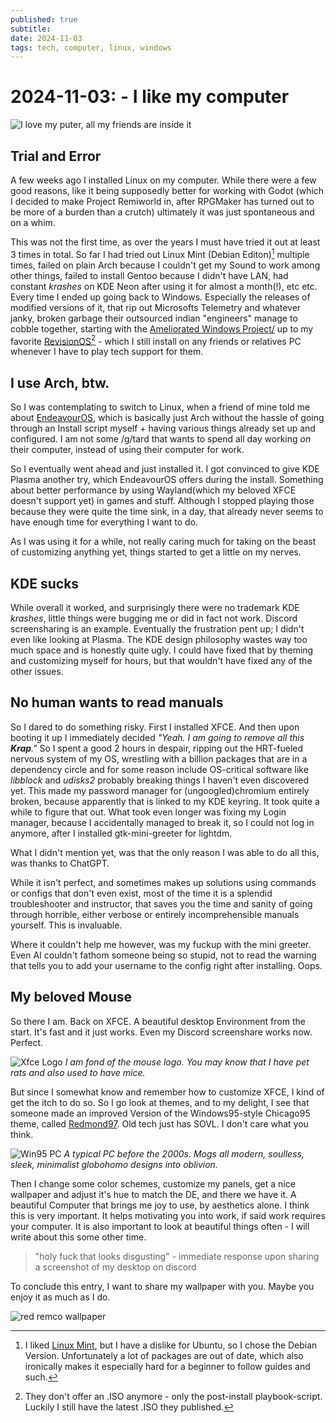 ```yaml
---
published: true
subtitle: 
date: 2024-11-03
tags: tech, computer, linux, windows
---
```


#  2024-11-03: - I like my computer

![I love my puter, all my friends are inside it](/images/ilovemyputer.png)

## Trial and Error

A few weeks ago I installed Linux on my computer.
While there were a few good reasons, like it being supposedly better for working with Godot (which I decided to make Project Remiworld in, after RPGMaker has turned out to be more of a burden than a crutch) ultimately it was just spontaneous and on a whim.

This was not the first time, as over the years I must have tried it out at least 3 times in total. So far I had tried out Linux Mint (Debian Editon)[^1] multiple times, failed on plain Arch because I couldn't get my Sound to work among other things, failed to install Gentoo because I didn't have LAN, had constant *krashes* on KDE Neon after using it for almost a month(!), etc etc.
Every time I ended up going back to Windows. Especially the releases of modified versions  of it, that rip out Microsofts Telemetry and whatever janky, broken garbage their outsourced indian "engineers" manage to cobble together, starting with the [Ameliorated Windows Project/](https://ameliorated.io/) up to my favorite [RevisionOS](https://revi.cc/)[^2] - which I still install on any friends or relatives PC whenever I have to play tech support for them.

[^1]: I liked [Linux Mint](https://abriefhistory.org/?p=774), but I have a dislike for Ubuntu, so I chose the Debian Version. Unfortunately a lot of packages are out of date, which also ironically makes it especially hard for a beginner to follow guides and such.

[^2]: They don't offer an .ISO anymore - only the post-install playbook-script.
	Luckily I still have the latest .ISO they published.

## I use Arch, btw.

So I was contemplating to switch to Linux, when a friend of mine told me about [EndeavourOS](https://endeavouros.com/), which is basically just Arch without the hassle of going through an Install script myself + having various things already set up and configured. I am not some /g/tard that wants to spend all day working *on* their computer, instead of using their computer for work.

So I eventually went ahead and just installed it.
I got convinced to give KDE Plasma another try, which EndeavourOS offers during the install. Something about better performance by using Wayland(which my beloved XFCE doesn't support yet) in games and stuff. 
Although I stopped playing those because they were quite the time sink, in a day, that already never seems to have enough time for everything I want to do.

As I was using it for a while, not really caring much for taking on the beast of customizing anything yet, things started to get a little on my nerves.

## KDE sucks

While overall it worked, and surprisingly there were no trademark KDE *krashes*, little things were bugging me or did in fact not work. Discord screensharing is an example. 
Eventually the frustration pent up; I didn't even like looking at Plasma. The KDE design philosophy wastes way too much space and is honestly quite ugly. I could have fixed that by theming and customizing myself for hours, but that wouldn't have fixed any of the other issues.

## No human wants to read manuals

So I dared to do something risky. First I installed XFCE. And then upon booting it up I immediately decided *"Yeah. I am going to remove all this **Krap**."* So I spent a good 2 hours in despair, ripping out the HRT-fueled nervous system of my OS, wrestling with a billion packages that are in a dependency circle and for some reason include OS-critical software like *libblock* and *udisks2* probably breaking things I haven't even discovered yet.
This made my password manager for (ungoogled)chromium entirely broken, because apparently that is linked to my KDE keyring. It took quite a while to figure that out. 
What took even longer was fixing my Login manager, because I accidentally managed to break it, so I could not log in anymore, after I installed gtk-mini-greeter for lightdm.

What I didn't mention yet, was that the only reason I was able to do all this, was thanks to ChatGPT.

While it isn't perfect, and sometimes makes up solutions using commands or configs that don't even exist, most of the time it is a splendid troubleshooter and instructor, that saves you the time and sanity of going through horrible, either verbose or entirely incomprehensible manuals yourself. This is invaluable.

Where it couldn't help me however, was my fuckup with the mini greeter. Even AI couldn't fathom someone being so stupid, not to read the warning that tells you to add your username to the config right after installing. Oops.

## My beloved Mouse

So there I am. Back on XFCE. A beautiful desktop Environment from the start. It's fast and it just works. Even my Discord screenshare works now. Perfect.

![Xfce Logo](/images/xfce.svg)
*I am fond of the mouse logo. You may know that I have pet rats and also used to have mice.*

But since I somewhat know and remember how to customize XFCE, I kind of get the itch to do so. 
So I go look at themes, and to my delight, I see that someone made an improved Version of the Windows95-style Chicago95 theme, called [Redmond97](https://github.com/matthewmx86/Redmond97). Old tech just has SOVL. I don't care what you think.

![Win95 PC](/images/win95pc.png)
*A typical PC before the 2000s. Mogs all modern, soulless, sleek, minimalist globohomo designs into oblivion.*

Then I change some color schemes, customize my panels, get a nice wallpaper and adjust it's hue to match the DE, and there we have it. A beautiful Computer that brings me joy to use, by aesthetics alone. I think this is very important. It helps motivating you into work, if said work requires your computer. It is also important to look at beautiful things often - I will write about this some other time.

> "holy fuck that looks disgusting" - immediate response upon sharing a screenshot of my desktop on discord

To conclude this entry, I want to share my wallpaper with you. Maybe you enjoy it as much as I do.

![red remco wallpaper](/images/redremcobg.png)